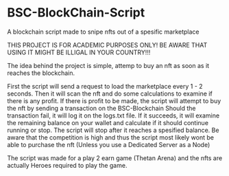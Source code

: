 # BSC-BlockChain-Script
A blockchain script made to snipe nfts out of a spesific marketplace

THIS PROJECT IS FOR ACADEMIC PURPOSES ONLY! BE AWARE THAT USING IT MIGHT BE ILLIGAL IN YOUR COUNTRY!!!

The idea behind the project is simple, attemp to buy an nft as soon as it reaches the blockchain.

First the script will send a request to load the marketplace every 1 - 2 seconds.
Then it will scan the nft and do some calculations to examine if there is any profit.
If there is profit to be made, the script will attempt to buy the nft by sending a transaction on the BSC-Blockchain
Should the transaction fail, it will log it on the logs.txt file.
If it succeeds, it will examine the remaining balance on your wallet and calculate if it should continue running or stop.
The script will stop after it reaches a spesified balance.
Be aware that the competition is high and thus the script most likely wont be able to purchase the nft (Unless you use a Dedicated Server as a Node)

The script was made for a play 2 earn game (Thetan Arena) and the nfts are actually Heroes required to play the game.




